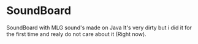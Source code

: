 # SoundBoard
SoundBoard with MLG sound's made on Java
It's very dirty but i did it for the first time and realy do not care about it (Right now).
